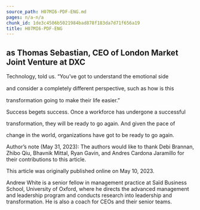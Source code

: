 ```yaml
---
source_path: H07MI6-PDF-ENG.md
pages: n/a-n/a
chunk_id: 1de3c4506b5021984bad878f183da7d71f656a19
title: H07MI6-PDF-ENG
---
```

## as Thomas Sebastian, CEO of London Market Joint Venture at DXC

Technology, told us. “You’ve got to understand the emotional side

and consider a completely diﬀerent perspective, such as how is this

transformation going to make their life easier.”

Success begets success. Once a workforce has undergone a successful

transformation, they will be ready to go again. And given the pace of

change in the world, organizations have got to be ready to go again.

Author’s note (May 31, 2023): The authors would like to thank Debi Brannan, Zhibo Qiu, Bhavnik Mittal, Ryan Gavin, and Andres Cardona Jaramillo for their contributions to this article.

This article was originally published online on May 10, 2023.

Andrew White is a senior fellow in management practice at Saïd Business School, University of Oxford, where he directs the advanced management and leadership program and conducts research into leadership and transformation. He is also a coach for CEOs and their senior teams.
